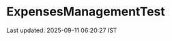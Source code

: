 # ExpensesManagementTest


















































































































































































































Last updated: 2025-09-11 06:20:27 IST
